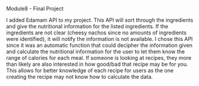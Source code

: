 Module8 - Final Project

I added Edamam API to my project. This API will sort through the ingredients and give the nutritional information for the listed ingredients. If the ingredients are not clear (cheesy nachos since no amounts of 
ingredients were identified), it will notify the information is not available. I chose this API since it was an automatic function that could decipher the information given and calculate the nutritional 
information for the user to let them know the range of calories for each meal. If someone is looking at recipes, they more than likely are also interested in how good/bad 
that recipe may be for you. This allows for better knowledge of each recipe for users as the one creating the recipe may not know how to calculate the data.
